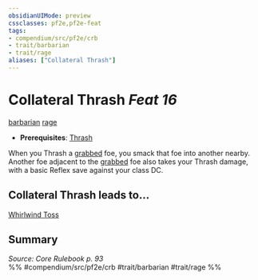 ```yaml
---
obsidianUIMode: preview
cssclasses: pf2e,pf2e-feat
tags:
- compendium/src/pf2e/crb
- trait/barbarian
- trait/rage
aliases: ["Collateral Thrash"]
---
```

# Collateral Thrash  *Feat 16*  
[barbarian](rules/traits/barbarian.md "Barbarian Class Trait")  [rage](rules/traits/rage.md "Rage Combat Trait")  

- **Prerequisites**: [Thrash](compendium/feats/thrash.md)

When you Thrash a [grabbed](rules/conditions.md#Grabbed) foe, you smack that foe into another nearby. Another foe adjacent to the [grabbed](rules/conditions.md#Grabbed) foe also takes your Thrash damage, with a basic Reflex save against your class DC.

## Collateral Thrash leads to...

[Whirlwind Toss](compendium/feats/whirlwind-toss-frp3.md)

## Summary

*Source: Core Rulebook p. 93*  
%% #compendium/src/pf2e/crb #trait/barbarian #trait/rage %%